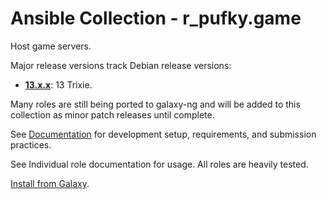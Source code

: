 # Ansible Collection - r_pufky.game

Host game servers.

Major release versions track Debian release versions:

* **[13.x.x](https://github.com/r-pufky/ansible_collection_game)**: 13 Trixie.

Many roles are still being ported to galaxy-ng and will be added to this
collection as minor patch releases until complete.

See [Documentation](https://github.com/r-pufky/ansible_collection_docs) for
development setup, requirements, and submission practices.

See Individual role documentation for usage. All roles are heavily tested.

[Install from Galaxy](https://galaxy.ansible.com/ui/repo/published/r_pufky/srv).
